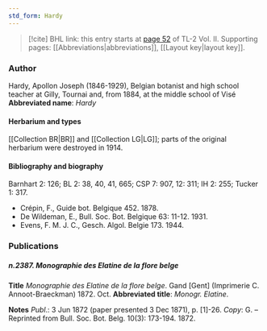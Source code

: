 ```yaml
---
std_form: Hardy
---
```


> [!cite] BHL link: this entry starts at [page 52](https://www.biodiversitylibrary.org/page/33068294) of TL-2 Vol. II.
> Supporting pages: [[Abbreviations|abbreviations]], [[Layout key|layout key]].

### Author

Hardy, Apollon Joseph (1846-1929), Belgian botanist and high school teacher at Gilly, Tournai and, from 1884, at the middle school of Visé 
**Abbreviated name**: *Hardy*

#### Herbarium and types

[[Collection BR|BR]] and [[Collection LG|LG]]; parts of the original herbarium were destroyed in 1914.

#### Bibliography and biography

Barnhart 2: 126; BL 2: 38, 40, 41, 665; CSP 7: 907, 12: 311; IH 2: 255; Tucker 1: 317.
- Crépin, F., Guide bot. Belgique 452. 1878.
- De Wildeman, E., Bull. Soc. Bot. Belgique 63: 11-12. 1931.
- Evens, F. M. J. C., Gesch. Algol. Belgie 173. 1944.

### Publications

##### n.2387. Monographie des Elatine de la flore belge

**Title**
*Monographie des Elatine de la flore belge*. Gand \[Gent\] (Imprimerie C. Annoot-Braeckman) 1872. Oct.
**Abbreviated title**: *Monogr. Elatine*.

**Notes**
*Publ*.: 3 Jun 1872 (paper presented 3 Dec 1871), p. \[1\]-26. *Copy*: G. – Reprinted from Bull. Soc. Bot. Belg. 10(3): 173-194. 1872.

